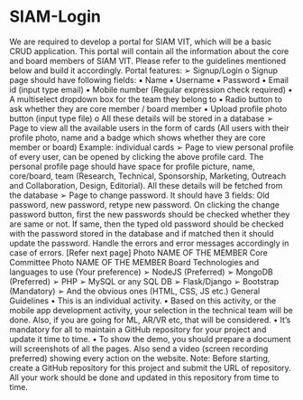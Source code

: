 # SIAM-Login

We are required to develop a portal for SIAM VIT, which will be a basic CRUD application. This portal
will contain all the information about the core and board members of SIAM VIT. Please refer to the
guidelines mentioned below and build it accordingly.
Portal features:
➢ Signup/Login
o Signup page should have following fields:
▪ Name
▪ Username
▪ Password
▪ Email id (input type email)
▪ Mobile number (Regular expression check required)
▪ A multiselect dropdown box for the team they belong to
▪ Radio button to ask whether they are core member / board member
▪ Upload profile photo button (input type file)
o All these details will be stored in a database
➢ Page to view all the available users in the form of cards (All users with their profile photo, name
and a badge which shows whether they are core member or board)
Example: individual cards
➢ Page to view personal profile of every user, can be opened by clicking the above profile card.
The personal profile page should have space for profile picture, name, core/board, team
(Research, Technical, Sponsorship, Marketing, Outreach and Collaboration, Design, Editorial). All
these details will be fetched from the database
➢ Page to change password. It should have 3 fields: Old password, new password, retype new
password. On clicking the change password button, first the new passwords should be checked
whether they are same or not. If same, then the typed old password should be checked with the
password stored in the database and if matched then it should update the password. Handle
the errors and error messages accordingly in case of errors.
[Refer next page]
Photo
NAME OF THE MEMBER
Core Committee
Photo
NAME OF THE MEMBER
Board
Technologies and languages to use (Your preference)
➢ NodeJS (Preferred)
➢ MongoDB (Preferred)
➢ PHP
➢ MySQL or any SQL DB
➢ Flask/Django
➢ Bootstrap (Mandatory)
➢ And the obvious ones (HTML, CSS, JS etc.)
General Guidelines
• This is an individual activity.
• Based on this activity, or the mobile app development activity, your selection in the technical
team will be done. Also, if you are going for ML, AR/VR etc, that will be considered.
• It’s mandatory for all to maintain a GitHub repository for your project and update it time to
time.
• To show the demo, you should prepare a document will screenshots of all the pages. Also send
a video (screen recording preferred) showing every action on the website.
Note: Before starting, create a GitHub repository for this project and submit the URL of repository. All
your work should be done and updated in this repository from time to time. 
